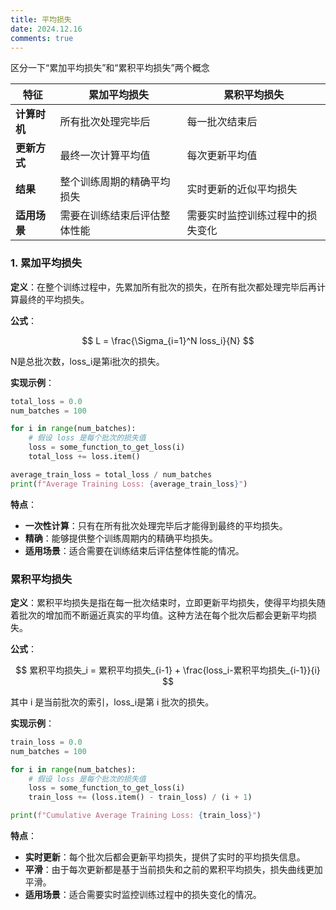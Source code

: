 ```yaml
---
title: 平均损失
date: 2024.12.16
comments: true
---
```


区分一下“累加平均损失”和“累积平均损失”两个概念

| 特征         | 累加平均损失                 | 累积平均损失                     |
| ------------ | ---------------------------- | -------------------------------- |
| **计算时机** | 所有批次处理完毕后           | 每一批次结束后                   |
| **更新方式** | 最终一次计算平均值           | 每次更新平均值                   |
| **结果**     | 整个训练周期的精确平均损失   | 实时更新的近似平均损失           |
| **适用场景** | 需要在训练结束后评估整体性能 | 需要实时监控训练过程中的损失变化 |

### 1. 累加平均损失

__定义__：在整个训练过程中，先累加所有批次的损失，在所有批次都处理完毕后再计算最终的平均损失。

__公式__：


$$
L = \frac{\Sigma_{i=1}^N loss_i}{N}
$$


N是总批次数，loss_i是第i批次的损失。

__实现示例__：

```python
total_loss = 0.0
num_batches = 100

for i in range(num_batches):
    # 假设 loss 是每个批次的损失值
    loss = some_function_to_get_loss(i)
    total_loss += loss.item()

average_train_loss = total_loss / num_batches
print(f"Average Training Loss: {average_train_loss}")
```

__特点__：

- __一次性计算__：只有在所有批次处理完毕后才能得到最终的平均损失。
- __精确__：能够提供整个训练周期内的精确平均损失。
- __适用场景__：适合需要在训练结束后评估整体性能的情况。

### 累积平均损失

__定义__：累积平均损失是指在每一批次结束时，立即更新平均损失，使得平均损失随着批次的增加而不断逼近真实的平均值。这种方法在每个批次后都会更新平均损失。

__公式__：


$$
累积平均损失_i = 累积平均损失_{i-1} + \frac{loss_i-累积平均损失_{i-1}}{i}
$$



 其中 i 是当前批次的索引，loss_i是第 i 批次的损失。

__实现示例__：

```python
train_loss = 0.0
num_batches = 100

for i in range(num_batches):
    # 假设 loss 是每个批次的损失值
    loss = some_function_to_get_loss(i)
    train_loss += (loss.item() - train_loss) / (i + 1)

print(f"Cumulative Average Training Loss: {train_loss}")
```

__特点__：

- __实时更新__：每个批次后都会更新平均损失，提供了实时的平均损失信息。
- __平滑__：由于每次更新都是基于当前损失和之前的累积平均损失，损失曲线更加平滑。
- __适用场景__：适合需要实时监控训练过程中的损失变化的情况。

